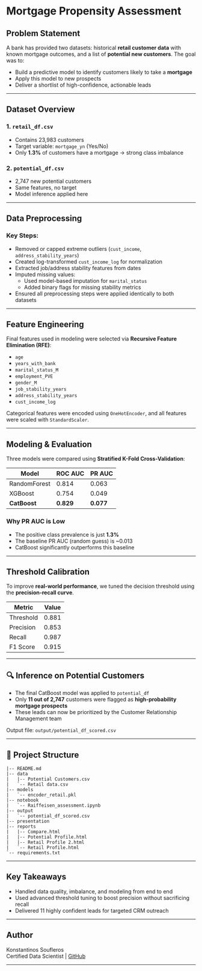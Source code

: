 # Mortgage Propensity Assessment

## Problem Statement

A bank has provided two datasets: historical **retail customer data** with known mortgage outcomes, and a list of **potential new customers**. The goal was to:

- Build a predictive model to identify customers likely to take a **mortgage**
- Apply this model to new prospects
- Deliver a shortlist of high-confidence, actionable leads

---

## Dataset Overview

### 1. `retail_df.csv`
- Contains 23,983 customers
- Target variable: `mortgage_yn` (Yes/No)
- Only **1.3%** of customers have a mortgage → strong class imbalance

### 2. `potential_df.csv`
- 2,747 new potential customers
- Same features, no target
- Model inference applied here

---

## Data Preprocessing

### Key Steps:
- Removed or capped extreme outliers (`cust_income`, `address_stability_years`)
- Created log-transformed `cust_income_log` for normalization
- Extracted job/address stability features from dates
- Imputed missing values:
  - Used model-based imputation for `marital_status`
  - Added binary flags for missing stability metrics
- Ensured all preprocessing steps were applied identically to both datasets

---

## Feature Engineering

Final features used in modeling were selected via **Recursive Feature Elimination (RFE)**:
- `age`
- `years_with_bank`
- `marital_status_M`
- `employment_PVE`
- `gender_M`
- `job_stability_years`
- `address_stability_years`
- `cust_income_log`

Categorical features were encoded using `OneHotEncoder`, and all features were scaled with `StandardScaler`.

---

## Modeling & Evaluation

Three models were compared using **Stratified K-Fold Cross-Validation**:

| Model         | ROC AUC | PR AUC |
|---------------|---------|--------|
| RandomForest  | 0.814   | 0.063  |
| XGBoost       | 0.754   | 0.049  |
| **CatBoost**  | **0.829** | **0.077** |

### Why PR AUC is Low
- The positive class prevalence is just **1.3%**
- The baseline PR AUC (random guess) is ~0.013
- CatBoost significantly outperforms this baseline

---

## Threshold Calibration

To improve **real-world performance**, we tuned the decision threshold using the **precision-recall curve**.

| Metric     | Value |
|------------|-------|
| Threshold  | 0.881 |
| Precision  | 0.853 |
| Recall     | 0.987 |
| F1 Score   | 0.915 |

---

## 🔍 Inference on Potential Customers

- The final CatBoost model was applied to `potential_df`
- Only **11 out of 2,747** customers were flagged as **high-probability mortgage prospects**
- These leads can now be prioritized by the Customer Relationship Management team

Output file: `output/potential_df_scored.csv`

---

## 📁 Project Structure
```
|-- README.md
|-- data
|   |-- Potential Customers.csv
|   `-- Retail data.csv
|-- models
|   `-- encoder_retail.pkl
|-- notebook
|   `-- Raiffeisen_assessment.ipynb
|-- output
|   `-- potential_df_scored.csv
|-- presentation
|-- reports
|   |-- Compare.html
|   |-- Potential Profile.html
|   |-- Retail Profile 2.html
|   `-- Retail Profile.html
`-- requirements.txt
```

---

## Key Takeaways

- Handled data quality, imbalance, and modeling from end to end
- Used advanced threshold tuning to boost precision without sacrificing recall
- Delivered 11 highly confident leads for targeted CRM outreach

---

## Author
Konstantinos Soufleros  
Certified Data Scientist | [GitHub](https://github.com/kostas696)

---